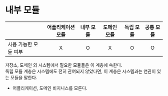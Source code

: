 # 내부 모듈

| |어플리케이션 모듈|내부 모듈|도메인 모듈|독립 모듈|공통 모듈
|------|:---:|:---:|:---:|:---:|:---:|
|사용 가능한 모듈 여부|X|O|X|O|O|

저장소, 도메인 외 시스템에서 필요한 모듈들은 이 계층에 속한다.  
독립 모듈 계층은 시스템에도 전혀 관여되지 않았다면, 이 계층은 시스템과는 연관이 있는 모듈을 말한다.

- 어플리케이션, 도메인 비지니스를 모른다.